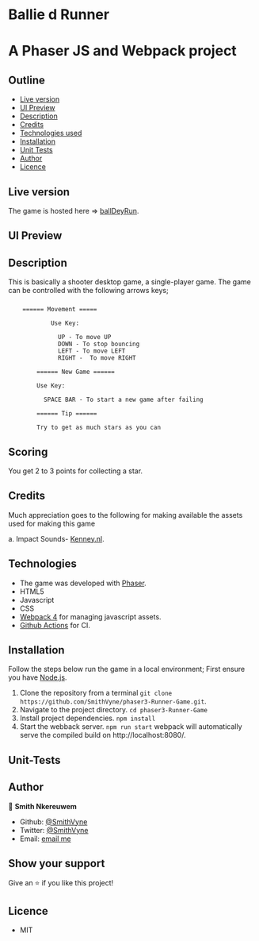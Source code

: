 # Ballie d Runner
# A Phaser JS and Webpack project

## Outline
- [Live version](#Live-version)
- [UI Preview](#UI-Preview)
- [Description](#Description)
- [Credits](#Credits)
- [Technologies used](#Technologies)
- [Installation](#Installation)
- [Unit Tests](#Unit-Tests)
- [Author](#author)
- [Licence](#licence)

## Live version
The game is hosted here => [ballDeyRun](https://balldeyrun.netlify.app/).

## UI Preview




## Description
  This is basically a shooter desktop game, a single-player game.
  The game can be controlled with the following arrows keys;
  ###  
        ====== Movement =====

                Use Key:

                  UP - To move UP
                  DOWN - To stop bouncing
                  LEFT - To move LEFT
                  RIGHT -  To move RIGHT

            ====== New Game ======

            Use Key:
            
              SPACE BAR - To start a new game after failing

            ====== Tip ======

            Try to get as much stars as you can
                  
          
  ## Scoring
  You get 2 to 3 points for collecting a star.

## Credits
  Much appreciation goes to the following for making available the assets used for making this game

  a. Impact Sounds- [Kenney.nl](https://kenney.nl/assets/impact-sounds).

## Technologies
- The game was developed with [Phaser](https://phaser.io/).
- HTML5
- Javascript
- CSS
- [Webpack 4](https://webpack.js.org/) for managing javascript assets.
- [Github Actions](https://github.com/features/actions) for CI.


## Installation
Follow the steps below run the game in a local environment; First ensure you have [Node.js](https://nodejs.org).

1. Clone the repository from a terminal 
    ```git clone https://github.com/SmithVyne/phaser3-Runner-Game.git```.
2. Navigate to the project directory.
    ```cd phaser3-Runner-Game```
3. Install project dependencies.
    ```npm install```
4. Start the webback server.
    ```npm run start```
webpack will automatically serve the compiled build on http://localhost:8080/.

## Unit-Tests


## Author

👤 **Smith Nkereuwem**

- Github: [@SmithVyne](https://github.com/SmithVyne)
- Twitter: [@SmithVyne](https://twitter.com/SmithVyne)
- Email: [email me](smithnkereuwem2@gmail.com)

## Show your support

Give an ⭐️ if you like this project!

## Licence
- MIT
